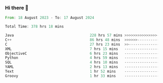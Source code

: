 ### Hi there 👋

<!--
**luoxuanzao/luoxuanzao** is a ✨ _special_ ✨ repository because its `README.md` (this file) appears on your GitHub profile.

Here are some ideas to get you started:

- 🔭 I’m currently working on ...
- 🌱 I’m currently learning ...
- 👯 I’m looking to collaborate on ...
- 🤔 I’m looking for help with ...
- 💬 Ask me about ...
- 📫 How to reach me: ...
- 😄 Pronouns: ...
- ⚡ Fun fact: ...
-->

<!--START_SECTION:waka-->

```rust
From: 18 August 2023 - To: 17 August 2024

Total Time: 378 hrs 18 mins

Java                                   228 hrs 57 mins >>>>>>>>>>>>>>>----------   60.50 %
C++                                    86 hrs 48 mins  >>>>>>-------------------   22.94 %
C                                      27 hrs 23 mins  >>-----------------------   07.24 %
XML                                    7 hrs 15 mins   -------------------------   01.92 %
ObjectiveC                             6 hrs 23 mins   -------------------------   01.69 %
Python                                 4 hrs 59 mins   -------------------------   01.32 %
SQL                                    4 hrs 10 mins   -------------------------   01.10 %
YAML                                   2 hrs 13 mins   -------------------------   00.59 %
Text                                   1 hr 52 mins    -------------------------   00.50 %
Groovy                                 1 hr 33 mins    -------------------------   00.41 %
```

<!--END_SECTION:waka-->